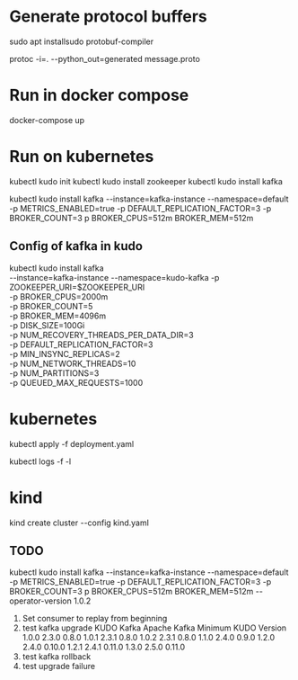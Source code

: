 # Generate protocol buffers
sudo apt installsudo protobuf-compiler

protoc -i=. --python_out=generated message.proto


# Run in docker compose
docker-compose up 


# Run on kubernetes
kubectl kudo init
kubectl kudo install zookeeper
kubectl kudo install kafka

kubectl kudo install kafka --instance=kafka-instance --namespace=default -p METRICS_ENABLED=true -p DEFAULT_REPLICATION_FACTOR=3 -p BROKER_COUNT=3 p BROKER_CPUS=512m BROKER_MEM=512m 

## Config of kafka in kudo
kubectl kudo install kafka \
    --instance=kafka-instance --namespace=kudo-kafka -p ZOOKEEPER_URI=$ZOOKEEPER_URI \
    -p BROKER_CPUS=2000m \
    -p BROKER_COUNT=5 \
    -p BROKER_MEM=4096m \
    -p DISK_SIZE=100Gi \
    -p NUM_RECOVERY_THREADS_PER_DATA_DIR=3 \
    -p DEFAULT_REPLICATION_FACTOR=3 \
    -p MIN_INSYNC_REPLICAS=2 \
    -p NUM_NETWORK_THREADS=10 \
    -p NUM_PARTITIONS=3 \
    -p QUEUED_MAX_REQUESTS=1000 

# kubernetes
kubectl apply -f deployment.yaml

kubectl logs -f -l

# kind
kind create cluster --config kind.yaml


## TODO
kubectl kudo install kafka --instance=kafka-instance --namespace=default -p METRICS_ENABLED=true -p DEFAULT_REPLICATION_FACTOR=3 -p BROKER_COUNT=3 p BROKER_CPUS=512m BROKER_MEM=512m  --operator-version 1.0.2

1. Set consumer to replay from beginning
2. test kafka upgrade
        KUDO Kafka 	Apache Kafka 	Minimum KUDO Version
        1.0.0 	    2.3.0 	        0.8.0
        1.0.1 	    2.3.1 	        0.8.0
        1.0.2 	    2.3.1 	        0.8.0
        1.1.0 	    2.4.0 	        0.9.0
        1.2.0 	    2.4.0 	        0.10.0
        1.2.1 	    2.4.1 	        0.11.0
        1.3.0 	    2.5.0 	        0.11.0
3. test kafka rollback
4. test upgrade failure